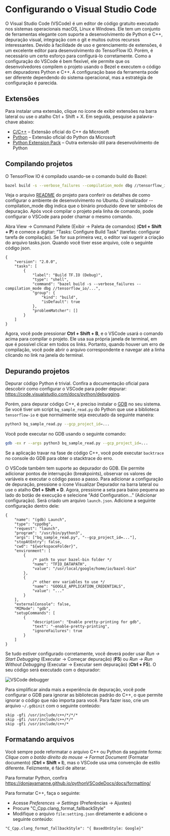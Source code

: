 # Configurando o Visual Studio Code

O Visual Studio Code (VSCode) é um editor de código gratuito executado nos sistemas operacionais macOS, Linux e Windows. Ele tem um conjunto de ferramentas elegante com suporte a desenvolvimento de Python e C++, depuração visual, integração com o git e muitos outros recursos interessantes. Devido à facilidade de uso e gerenciamento de extensões, é um excelente editor para desenvolvimento do TensorFlow IO. Porém, é necessário um certo esforço para configurá-lo corretamente. Como a configuração do VSCode é bem flexível, ele permite que os desenvolvedores compilem o projeto usando o Bezel e executem o código em depuradores Python e C++. A configuração base da ferramenta pode ser diferente dependendo do sistema operacional, mas a estratégia de configuração é parecida.

## Extensões

Para instalar uma extensão, clique no ícone de exibir extensões na barra lateral ou use o atalho Ctrl + Shift + X. Em seguida, pesquise a palavra-chave abaixo:

- [C/C++](https://marketplace.visualstudio.com/items?itemName=ms-vscode.cpptools) – Extensão oficial do C++ da Microsoft
- [Python](https://marketplace.visualstudio.com/items?itemName=ms-python.python) – Extensão oficial do Python da Microsoft
- [Python Extension Pack](https://marketplace.visualstudio.com/items?itemName=donjayamanne.python-extension-pack) – Outra extensão útil para desenvolvimento de Python

## Compilando projetos

O TensorFlow IO é compilado usando-se o comando build do Bazel:

```sh
bazel build -s --verbose_failures --compilation_mode dbg //tensorflow_io/...
```

Veja o arquivo [README](https://github.com/tensorflow/io#ubuntu-18042004) do projeto para conferir os detalhes de como configurar o ambiente de desenvolvimento no Ubuntu. O sinalizador --compilation_mode dbg indica que o binário produzido deve ter símbolos de depuração. Após você compilar o projeto pela linha de comando, pode configurar o VSCode para poder chamar o mesmo comando.

Abra View -&gt; Command Pallete (Exibir -&gt; Paleta de comandos) (**Ctrl + Shift + P**) e comece a digitar: "Tasks: Configure Build Task" (tarefas: configurar tarefa de compilação). Se for sua primeira vez, o editor vai sugerir a criação do arquivo tasks.json. Quando você tiver esse arquivo, cole o seguinte código json.

```jsonc
{
	"version": "2.0.0",
	"tasks": [
		{
			"label": "Build TF.IO (Debug)",
			"type": "shell",
			"command": "bazel build -s --verbose_failures --compilation_mode dbg //tensorflow_io/...",
			"group": {
				"kind": "build",
				"isDefault": true
			},
			"problemMatcher": []
		}
	]
}
```

Agora, você pode pressionar **Ctrl + Shift + B**, e o VSCode usará o comando acima para compilar o projeto. Ele usa sua própria janela de terminal, em que é possível clicar em todos os links. Portanto, quando houver um erro de compilação, você pode abrir o arquivo correspondente e navegar até a linha clicando no link na janela do terminal.

## Depurando projetos

Depurar código Python é trivial. Confira a documentação oficial para descobrir como configurar o VSCode para poder depurar: https://code.visualstudio.com/docs/python/debugging.

Porém, para depurar código C++, é preciso instalar o [GDB](https://www.gnu.org/software/gdb/) no seu sistema. Se você tiver um script `bq_sample_read.py` do Python que use a biblioteca `tensorflow-io` e que normalmente seja executado da seguinte maneira:

```sh
python3 bq_sample_read.py --gcp_project_id=...
```

Você pode executar no GDB usando o seguinte comando:

```sh
gdb -ex r --args python3 bq_sample_read.py --gcp_project_id=...
```

Se a aplicação travar na fase de código C++, você pode executar `backtrace` no console do GDB para obter o stacktrace do erro.

O VSCode também tem suporte ao depurador do GDB. Ele permite adicionar pontos de interrupção (breakpoints), observar os valores de variáveis e executar o código passo a passo. Para adicionar a configuração de depuração, pressione o ícone Visualizar Depurador na barra lateral ou use o atalho **Ctrl + Shift + D**. Agora, pressione a seta para baixo pequena ao lado do botão de execução e selecione "Add Configuration..." (Adicionar configuração). Será criado um arquivo `launch.json`. Adicione a seguinte configuração dentro dele:

```jsonc
{
    "name": "(gdb) Launch",
    "type": "cppdbg",
    "request": "launch",
    "program": "/usr/bin/python3",
    "args": ["bq_sample_read.py", "--gcp_project_id=..."],
    "stopAtEntry": false,
    "cwd": "${workspaceFolder}",
    "environment": [
        {
            /* path to your bazel-bin folder */
            "name": "TFIO_DATAPATH",
            "value": "/usr/local/google/home/io/bazel-bin"
        },
        {
            /* other env variables to use */
            "name": "GOOGLE_APPLICATION_CREDENTIALS",
            "value": "..."
        }
    ],
    "externalConsole": false,
    "MIMode": "gdb",
    "setupCommands": [
        {
            "description": "Enable pretty-printing for gdb",
            "text": "-enable-pretty-printing",
            "ignoreFailures": true
        }
    ]
}
```

Se tudo estiver configurado corretamente, você deverá poder usar *Run -&gt; Start Debugging* (Executar -&gt; Começar depuração) (**F5**) ou *Run -&gt; Run Without Debugging* (Executar -&gt; Executar sem depuração) (**Ctrl + F5**). O seu código será executado com o depurador:

![VSCode debugger](./images/vscode_debugger.png)

Para simplificar ainda mais a experiência de depuração, você pode configurar o GDB para ignorar as bibliotecas padrão do C++, o que permite ignorar o código que não importa para você. Para fazer isso, crie um arquivo `~/.gdbinit` com o seguinte conteúdo:

```
skip -gfi /usr/include/c++/*/*/*
skip -gfi /usr/include/c++/*/*
skip -gfi /usr/include/c++/*
```

## Formatando arquivos

Você sempre pode reformatar o arquivo C++ ou Python da seguinte forma: *Clique com o botão direito do mouse -&gt; Format Document* (Formatar documento) (**Ctrl + Shift + I**), mas o VSCode usa uma convenção de estilo diferente. Felizmente, é fácil de alterar.

Para formatar Python, confira https://donjayamanne.github.io/pythonVSCodeDocs/docs/formatting/

Para formatar C++, faça o seguinte:

- Acesse *Preferences -&gt; Settings* (Preferências -&gt; Ajustes)
- Procure "C_Cpp.clang_format_fallbackStyle"
- Modifique o arquivo `file:setting.json` diretamente e adicione o seguinte conteúdo:

```
"C_Cpp.clang_format_fallbackStyle": "{ BasedOnStyle: Google}"
```
